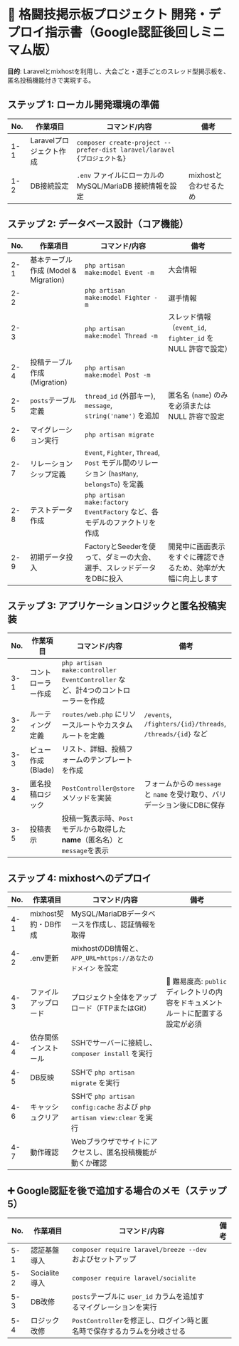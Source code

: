 # 🥋 格闘技掲示板プロジェクト 開発・デプロイ指示書（Google認証後回しミニマム版）

**目的**: Laravelとmixhostを利用し、大会ごと・選手ごとのスレッド型掲示板を、匿名投稿機能付きで実現する。

## ステップ 1: ローカル開発環境の準備

| No. | 作業項目               | コマンド/内容                                            | 備考                                                |
|-----|------------------------|----------------------------------------------------------|-----------------------------------------------------|
| 1-1 | Laravelプロジェクト作成 | `composer create-project --prefer-dist laravel/laravel {プロジェクト名}` |                                                     |
| 1-2 | DB接続設定             | `.env` ファイルにローカルの MySQL/MariaDB 接続情報を設定 | mixhostと合わせるため                               |

## ステップ 2: データベース設計（コア機能）

| No. | 作業項目                                     | コマンド/内容                                         | 備考                                                      |
|-----|----------------------------------------------|-------------------------------------------------------|-----------------------------------------------------------|
| 2-1 | 基本テーブル作成 (Model & Migration)         | `php artisan make:model Event -m`                     | 大会情報                                                  |
| 2-2 |                                              | `php artisan make:model Fighter -m`                   | 選手情報                                                  |
| 2-3 |                                              | `php artisan make:model Thread -m`                    | スレッド情報（`event_id`, `fighter_id` を NULL 許容で設定） |
| 2-4 | 投稿テーブル作成 (Migration)                 | `php artisan make:model Post -m`                      |                                                           |
| 2-5 | `posts`テーブル定義                           | `thread_id` (外部キー), `message`, `string('name')` を追加 | 匿名名 (`name`) のみを必須または NULL 許容で設定          |
| 2-6 | マイグレーション実行                         | `php artisan migrate`                                 |                                                           |
| 2-7 | リレーションシップ定義                       | `Event`, `Fighter`, `Thread`, `Post` モデル間のリレーション (`hasMany`, `belongsTo`) を定義 |                                                           |
| 2-8 | テストデータ作成                         | `php artisan make:factory EventFactory` など、各モデルのファクトリを作成 |                                                           |
| 2-9 | 初期データ投入                         | FactoryとSeederを使って、ダミーの大会、選手、スレッドデータをDBに投入 | 開発中に画面表示をすぐに確認できるため、効率が大幅に向上します|

## ステップ 3: アプリケーションロジックと匿名投稿実装

| No. | 作業項目               | コマンド/内容                                                    | 備考                                                                                             |
|-----|------------------------|------------------------------------------------------------------|--------------------------------------------------------------------------------------------------|
| 3-1 | コントローラー作成     | `php artisan make:controller EventController` など、計4つのコントローラーを作成 |                                                                                                  |
| 3-2 | ルーティング定義       | `routes/web.php` にリソースルートやカスタムルートを定義          | `/events`, `/fighters/{id}/threads`, `/threads/{id}` など                                        |
| 3-3 | ビュー作成 (Blade)     | リスト、詳細、投稿フォームのテンプレートを作成                   |                                                                                                  |
| 3-4 | 匿名投稿ロジック       | `PostController@store` メソッドを実装                            | フォームからの `message` と `name` を受け取り、バリデーション後にDBに保存                        |
| 3-5 | 投稿表示               | 投稿一覧表示時、`Post`モデルから取得した**name**（匿名名）と`message`を表示 |                                                                                                  |

## ステップ 4: mixhostへのデプロイ

| No. | 作業項目                 | コマンド/内容                                                    | 備考                                                                   |
|-----|--------------------------|------------------------------------------------------------------|------------------------------------------------------------------------|
| 4-1 | mixhost契約・DB作成      | MySQL/MariaDBデータベースを作成し、認証情報を取得                |                                                                        |
| 4-2 | .env更新                 | mixhostのDB情報と、`APP_URL=https://あなたのドメイン` を設定       |                                                                        |
| 4-3 | ファイルアップロード     | プロジェクト全体をアップロード（FTPまたはGit）                   | 🚨 難易度高: `public`ディレクトリの内容をドキュメントルートに配置する設定が必須 |
| 4-4 | 依存関係インストール     | SSHでサーバーに接続し、`composer install` を実行                |                                                                        |
| 4-5 | DB反映                   | SSHで `php artisan migrate` を実行                               |                                                                        |
| 4-6 | キャッシュクリア         | SSHで `php artisan config:cache` および `php artisan view:clear` を実行 |                                                                        |
| 4-7 | 動作確認                 | Webブラウザでサイトにアクセスし、匿名投稿機能が動くか確認        |                                                                        |

## ➕ Google認証を後で追加する場合のメモ（ステップ 5）

| No. | 作業項目             | コマンド/内容                                            | 備考                                                               |
|-----|----------------------|----------------------------------------------------------|--------------------------------------------------------------------|
| 5-1 | 認証基盤導入         | `composer require laravel/breeze --dev` およびセットアップ |                                                                    |
| 5-2 | Socialite導入        | `composer require laravel/socialite`                     |                                                                    |
| 5-3 | DB改修               | `posts`テーブルに `user_id` カラムを追加するマイグレーションを実行 |                                                                    |
| 5-4 | ロジック改修         | `PostController`を修正し、ログイン時と匿名時で保存するカラムを分岐させる |                                                                    |
